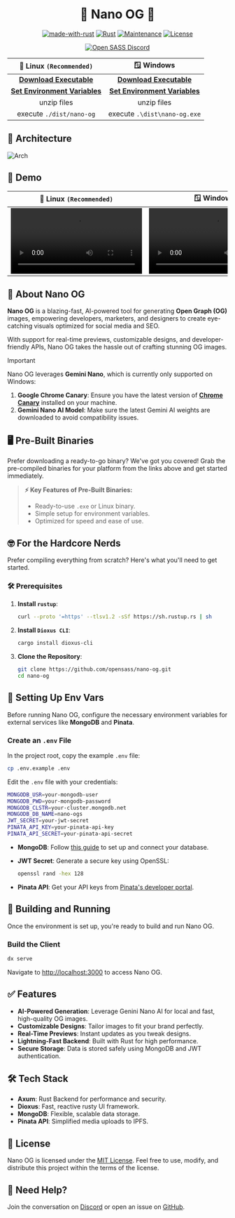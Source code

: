 <div align="center">

# 🌌 Nano OG 🎨

[![made-with-rust](https://img.shields.io/badge/Made%20with-Rust-1f425f.svg?logo=rust&logoColor=white)](https://www.rust-lang.org/)
[![Rust](https://img.shields.io/badge/Rust-1.79%2B-blue.svg)](https://www.rust-lang.org)
[![Maintenance](https://img.shields.io/badge/Maintained%3F-yes-green.svg)](https://github.com/nano-og)
[![License](https://img.shields.io/badge/license-MIT-blue.svg)](LICENSE)

[![Open SASS Discord](https://dcbadge.limes.pink/api/server/b5JbvHW5nv)](https://discord.com/invite/b5JbvHW5nv)

| 🐧 Linux `(Recommended)` | 🪟 Windows |
| :------: | :------: |
| [**Download Executable**](https://github.com/opensass/nano-og/releases/download/v0.0.1/dist.zip) | [**Download Executable**](https://github.com/opensass/nano-og/releases/download/v0.0.1/dist.rar) |
| [**Set Environment Variables**](https://github.com/opensass/nano-og#-setting-up-env-vars) | [**Set Environment Variables**](https://github.com/opensass/nano-og#-setting-up-env-vars) |
| unzip files | unzip files |
| execute `./dist/nano-og` | execute `.\dist\nano-og.exe` |

</div>

## 📐 Architecture

![Arch](https://github.com/user-attachments/assets/9f4da22c-729e-40fd-a4c2-c1e57a8f503d)

## 📸 Demo

| 🐧 Linux `(Recommended)` | 🪟 Windows |
| :------: | :------: |
| <video src="https://github.com/user-attachments/assets/04bee24e-58a8-4845-8eff-bbdeefe3a6af"></video> | <video src="https://github.com/user-attachments/assets/f129e604-460d-4664-8dc4-921045c7e3e5"></video> |

## 🚀 About Nano OG

**Nano OG** is a blazing-fast, AI-powered tool for generating **Open Graph (OG)** images, empowering developers, marketers, and designers to create eye-catching visuals optimized for social media and SEO.

With support for real-time previews, customizable designs, and developer-friendly APIs, Nano OG takes the hassle out of crafting stunning OG images.

> [!IMPORTANT]
> 
> Nano OG leverages **Gemini Nano**, which is currently only supported on Windows:
> 
> 1. **Google Chrome Canary**: Ensure you have the latest version of [**Chrome Canary**](https://www.google.com/chrome/canary/) installed on your machine.
> 2. **Gemini Nano AI Model**: Make sure the latest Gemini AI weights are downloaded to avoid compatibility issues.
> 

## 🖥️ Pre-Built Binaries

Prefer downloading a ready-to-go binary? We've got you covered! Grab the pre-compiled binaries for your platform from the links above and get started immediately.

> **⚡ Key Features of Pre-Built Binaries:**
>
> - Ready-to-use `.exe` or Linux binary.
> - Simple setup for environment variables.
> - Optimized for speed and ease of use.

## 🤓 For the Hardcore Nerds

Prefer compiling everything from scratch? Here's what you'll need to get started.

### 🛠️ Prerequisites

1. **Install `rustup`**:

   ```sh
   curl --proto '=https' --tlsv1.2 -sSf https://sh.rustup.rs | sh
   ```

1. **Install `Dioxus CLI`**:

   ```sh
   cargo install dioxus-cli
   ```

1. **Clone the Repository**:

   ```sh
   git clone https://github.com/opensass/nano-og.git
   cd nano-og
   ```

## 🔑 Setting Up Env Vars

Before running Nano OG, configure the necessary environment variables for external services like **MongoDB** and **Pinata**.

### Create an `.env` File

In the project root, copy the example `.env` file:

```sh
cp .env.example .env
```

Edit the `.env` file with your credentials:

```sh
MONGODB_USR=your-mongodb-user
MONGODB_PWD=your-mongodb-password
MONGODB_CLSTR=your-cluster.mongodb.net
MONGODB_DB_NAME=nano-ogs
JWT_SECRET=your-jwt-secret
PINATA_API_KEY=your-pinata-api-key
PINATA_API_SECRET=your-pinata-api-secret
```

- **MongoDB**: Follow [this guide](./MongoDB.md) to set up and connect your database.
- **JWT Secret**: Generate a secure key using OpenSSL:

   ```sh
   openssl rand -hex 128
   ```

- **Pinata API**: Get your API keys from [Pinata's developer portal](https://pinata.cloud/).

## 🚀 Building and Running

Once the environment is set up, you're ready to build and run Nano OG.

### Build the Client

```sh
dx serve
```

Navigate to [http://localhost:3000](http://localhost:3000) to access Nano OG.

## ✅ Features

- **AI-Powered Generation**: Leverage Genini Nano AI for local and fast, high-quality OG images.
- **Customizable Designs**: Tailor images to fit your brand perfectly.
- **Real-Time Previews**: Instant updates as you tweak designs.
- **Lightning-Fast Backend**: Built with Rust for high performance.
- **Secure Storage**: Data is stored safely using MongoDB and JWT authentication.

## 🛠️ Tech Stack

- **Axum**: Rust Backend for performance and security.
- **Dioxus**: Fast, reactive rusty UI framework.
- **MongoDB**: Flexible, scalable data storage.
- **Pinata API**: Simplified media uploads to IPFS.

## 📜 License

Nano OG is licensed under the [MIT License](./LICENSE).
Feel free to use, modify, and distribute this project within the terms of the license.

## 💬 Need Help?

Join the conversation on [Discord](https://discord.com/invite/b5JbvHW5nv) or open an issue on [GitHub](https://github.com/opensass/nano-og/issues).

